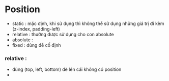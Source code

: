 # Position 
- static : mặc định, khi sử dụng thì không thể sử dụng những giá trị đi kèm (z-index, padding-left)
- relative : thường được sử dụng cho con absolute
- absolute : 
- fixed : dùng để cố định
### relative :
- dùng (top, left, bottom) đè lên cái không có position
-  
